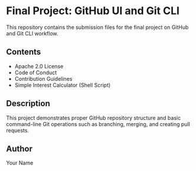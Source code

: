 # Final Project: GitHub UI and Git CLI

This repository contains the submission files for the final project on GitHub and Git CLI workflow.

## Contents

- Apache 2.0 License
- Code of Conduct
- Contribution Guidelines
- Simple Interest Calculator (Shell Script)

## Description

This project demonstrates proper GitHub repository structure and basic command-line Git operations such as branching, merging, and creating pull requests.

## Author

Your Name
